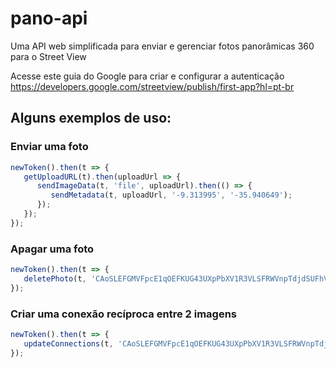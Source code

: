 # pano-api
Uma API web simplificada para enviar e gerenciar fotos panorâmicas 360 para o Street View

Acesse este guia do Google para criar e configurar a autenticação <https://developers.google.com/streetview/publish/first-app?hl=pt-br>

## Alguns exemplos de uso:

### Enviar uma foto
```javascript
newToken().then(t => {
   getUploadURL(t).then(uploadUrl => {
      sendImageData(t, 'file', uploadUrl).then(() => {
         sendMetadata(t, uploadUrl, '-9.313995', '-35.940649');
      });
   });
});
```
### Apagar uma foto
```javascript
newToken().then(t => {
   deletePhoto(t, 'CAoSLEFGMVFpcE1qOEFKUG43UXpPbXV1R3VLSFRWVnpTdjdSUFhVWEstUWpCR3c1');
});
```
### Criar uma conexão recíproca entre 2 imagens
```javascript
newToken().then(t => {
   updateConnections(t, 'CAoSLEFGMVFpcE1qOEFKUG43UXpPbXV1R3VLSFRWVnpTdjdSUFhVWEstUWpCR3c1', 'CAoSLEFGMVFpcFBSQm40ZjJTckl3cVVoQUVhdHFfV181SXgxZnAyMm00aEltdnp1');
});
```
